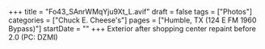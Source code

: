 +++
title = "Fo43_SAnrWMqYju9Xt_L.avif"
draft = false
tags = ["Photos"]
categories = ["Chuck E. Cheese's"]
pages = ["Humble, TX (124 E FM 1960 Bypass)"]
startDate = ""
+++
Exterior after shopping center repaint before 2.0 (PC: DZMI)
